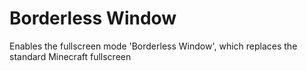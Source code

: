 # Borderless Window
Enables the fullscreen mode 'Borderless Window', which replaces the standard Minecraft fullscreen
